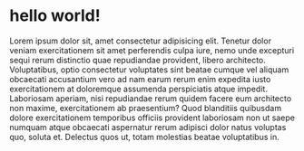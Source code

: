 <!DOCTYPE html>
<html lang="en">

<head>
    <meta charset="UTF-8">
    <meta name="viewport" content="width=device-width, initial-scale=1.0">
    <title>Document</title>
</head>

<body>
    <h1>hello world!</h1>
    <p>Lorem ipsum dolor sit, amet consectetur adipisicing elit. Tenetur dolor veniam exercitationem sit amet
        perferendis culpa iure, nemo unde excepturi sequi rerum distinctio quae repudiandae provident, libero
        architecto. Voluptatibus, optio consectetur voluptates sint beatae cumque vel aliquam obcaecati accusantium vero
        ad nam earum rerum enim expedita iusto exercitationem at doloremque assumenda perspiciatis atque impedit.
        Laboriosam aperiam, nisi repudiandae rerum quidem facere eum architecto non maxime, exercitationem ab
        praesentium? Quod blanditiis quibusdam dolore exercitationem temporibus officiis provident laboriosam non ut
        saepe numquam atque obcaecati aspernatur rerum adipisci dolor natus voluptas quo, soluta et. Delectus quos ut,
        totam molestias beatae voluptatibus in.</p>

        
</body>

</html>
